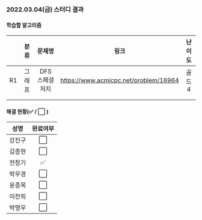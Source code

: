 ### 2022.03.04(금) 스터디 결과

#### 학습할 알고리즘

|      |  분류  |     문제명     |                 링크                  | 난이도 |
| :--: | :----: | :------------: | :-----------------------------------: | :----: |
|  R1  | 그래프 | DFS 스페셜저지 | https://www.acmicpc.net/problem/16964 | 골드4  |
|      |        |                |                                       |        |
|      |        |                |                                       |        |

#### 해결 현황(:white_check_mark: / :white_large_square:  )

|  성명  |       완료여부       |
| :----: | :------------------: |
| 강진구 | :white_large_square: |
| 김종현 | :white_large_square: |
| 전창기 |  :white_check_mark:  |
| 박우경 | :white_large_square: |
| 윤종목 | :white_large_square: |
| 이찬희 | :white_large_square: |
| 박명우 | :white_large_square: |
